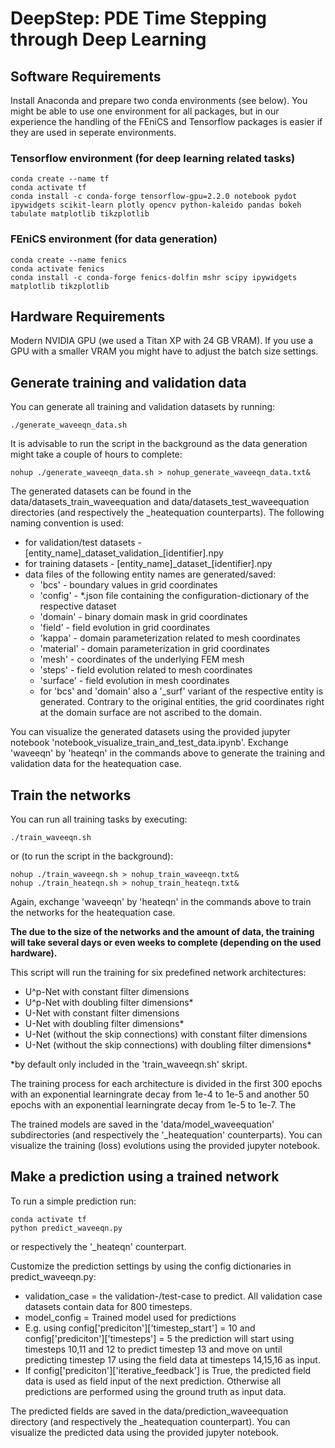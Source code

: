 # DeepStep: PDE Time Stepping through Deep Learning

## Software Requirements

Install Anaconda and prepare two conda environments (see below). You might be able to use one environment for all packages, but in our experience the handling of the FEniCS and Tensorflow packages is easier if they are used in seperate environments.

### Tensorflow environment (for deep learning related tasks)

    conda create --name tf
    conda activate tf
    conda install -c conda-forge tensorflow-gpu=2.2.0 notebook pydot ipywidgets scikit-learn plotly opencv python-kaleido pandas bokeh tabulate matplotlib tikzplotlib


### FEniCS environment (for data generation)

    conda create --name fenics
    conda activate fenics
    conda install -c conda-forge fenics-dolfin mshr scipy ipywidgets matplotlib tikzplotlib

## Hardware Requirements

Modern NVIDIA GPU (we used a Titan XP with 24 GB VRAM). If you use a GPU with a smaller VRAM you might have to adjust the batch size settings.

## Generate training and validation data

You can generate all training and validation datasets by running:

    ./generate_waveeqn_data.sh

It is advisable to run the script in the background as the data generation might take a couple of hours to complete:

    nohup ./generate_waveeqn_data.sh > nohup_generate_waveeqn_data.txt&

The generated datasets can be found in the data/datasets_train_waveequation and data/datasets_test_waveequation directories (and respectively the _heatequation counterparts). The following naming convention is used:

  - for validation/test datasets - [entity_name]\_dataset_validation\_[identifier].npy
  - for training datasets - [entity_name]\_dataset\_[identifier].npy
  - data files of the following entity names are generated/saved:
    - 'bcs'  - boundary values in grid coordinates
    - 'config' - *.json file containing the configuration-dictionary of the respective dataset
    - 'domain' - binary domain mask in grid coordinates
    - 'field' - field evolution in grid coordinates
    - 'kappa' - domain parameterization related to mesh coordinates
    - 'material' - domain parameterization in grid coordinates
    - 'mesh' - coordinates of the underlying FEM mesh
    - 'steps' - field evolution related to mesh coordinates
    - 'surface' - field evolution in mesh coordinates
    - for 'bcs' and 'domain' also a '_surf' variant of the respective entity is generated. Contrary to the original entities, the grid coordinates right at the domain surface are not ascribed to the domain. 

You can visualize the generated datasets using the provided jupyter notebook 'notebook_visualize_train_and_test_data.ipynb'. Exchange 'waveeqn' by 'heateqn' in the commands above to generate the training and validation data for the heatequation case.

## Train the networks

You can run all training tasks by executing:

    ./train_waveeqn.sh

or (to run the script in the background):

    nohup ./train_waveeqn.sh > nohup_train_waveeqn.txt&
    nohup ./train_heateqn.sh > nohup_train_heateqn.txt&

Again, exchange 'waveeqn' by 'heateqn' in the commands above to train the networks for the heatequation case.

**The due to the size of the networks and the amount of data, the training will take several days or even weeks to complete (depending on the used hardware).**

This script will run the training for six predefined network architectures: 

- U^p-Net with constant filter dimensions
- U^p-Net with doubling filter dimensions*
- U-Net with constant filter dimensions
- U-Net with doubling filter dimensions*
- U-Net (without the skip connections) with constant filter dimensions
- U-Net (without the skip connections) with doubling filter dimensions*

*by default only included in the 'train_waveeqn.sh' skript.

The training process for each architecture is divided in the first 300 epochs with an exponential learningrate decay from 1e-4 to 1e-5 and another 50 epochs with an exponential learningrate decay from 1e-5 to 1e-7. The 

The trained models are saved in the 'data/model_waveequation' subdirectories (and respectively the '_heatequation' counterparts). You can visualize the training (loss) evolutions using the provided jupyter notebook.


## Make a prediction using a trained network

To run a simple prediction run:

    conda activate tf
    python predict_waveeqn.py  

or respectively the '_heateqn' counterpart.

Customize the prediction settings by using the config dictionaries in predict_waveeqn.py:
- validation_case = the validation-/test-case to predict. All validation case datasets contain data for 800 timesteps.
- model_config = Trained model used for predictions
- E.g. using config['prediciton']['timestep_start'] = 10 and config['prediciton']['timesteps'] = 5 the prediction will start using timesteps 10,11 and 12 to predict timestep 13 and move on until predicting timestep 17 using the field data at timesteps 14,15,16 as input.
- If config['prediciton']['iterative_feedback'] is True, the predicted field data is used as field input of the next prediction. Otherwise all predictions are performed using the ground truth as input data.

The predicted fields are saved in the data/prediction_waveequation directory (and respectively the _heatequation counterpart). You can visualize the predicted data using the provided jupyter notebook.



